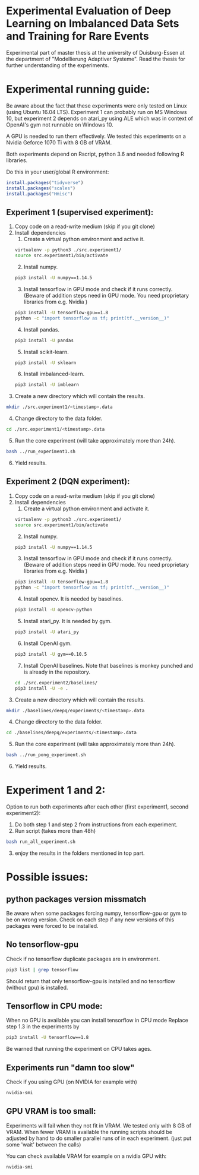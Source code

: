 # Experimental Evaluation of Deep Learning on Imbalanced Data Sets and Training for Rare Events
Experimental part of master thesis at the university of Duisburg-Essen at the department of "Modellierung Adaptiver Systeme". Read the thesis for further understanding of the experiments.

# Experimental running guide:
Be aware about the fact that these experiments were only tested on Linux (using Ubuntu 16.04 LTS).
Experiment 1 can probably run on MS Windows 10, but experiment 2 depends on atari_py using ALE which
was in context of OpenAI's gym not runnable on Windows 10.

A GPU is needed to run them effectively. We tested this experiments on a Nvidia Geforce 1070 Ti with
8 GB of VRAM.

Both experiments depend on Rscript, python 3.6 and needed following R libraries.

Do this in your user/global R environment:
```R
install.packages("tidyverse")
install.packages("scales")
install.packages("Hmisc")
```

## Experiment 1 (supervised experiment):
1. Copy code on a read-write medium (skip if you git clone)
2. Install dependencies
    1. Create a virtual python environment and active it.
    ```bash
    virtualenv -p python3 ./src.experiment1/
    source src.experiment1/bin/activate
    ```
    2. Install numpy.
    ```bash
    pip3 install -U numpy==1.14.5
    ```
    3. Install tensorflow in GPU mode and check if it runs correctly.
    (Beware of addition steps need in GPU mode. You need proprietary libraries from e.g. Nvidia )
    ```bash
    pip3 install -U tensorflow-gpu==1.8
    python -c "import tensorflow as tf; print(tf.__version__)"
    ```
    4. Install pandas.
    ```bash
    pip3 install -U pandas
    ```
    5. Install scikit-learn.
    ```bash
    pip3 install -U sklearn
    ```
    6. Install imbalanced-learn.
    ```bash
    pip3 install -U imblearn
    ```
3. Create a new directory which will contain the results.
```bash
mkdir ./src.experiment1/<timestamp>.data
```
4. Change directory to the data folder.
```bash
cd ./src.experiment1/<timestamp>.data
```
5. Run the core experiment (will take approximately more than 24h).
```bash
bash ../run_experiment1.sh
```
6. Yield results.

## Experiment 2 (DQN experiment):
1. Copy code on a read-write medium (skip if you git clone)
2. Install dependencies
    1. Create a virtual python environment and activate it.
    ```bash
    virtualenv -p python3 ./src.experiment1/
    source src.experiment1/bin/activate
    ```
    2. Install numpy.
    ```bash
    pip3 install -U numpy==1.14.5
    ```
    3. Install tensorflow in GPU mode and check if it runs correctly.
    (Beware of addition steps need in GPU mode. You need proprietary libraries from e.g. Nvidia )
    ```bash
    pip3 install -U tensorflow-gpu==1.8
    python -c "import tensorflow as tf; print(tf.__version__)"
    ```
    4. Install opencv. It is needed by baselines.
    ```bash
    pip3 install -U opencv-python
    ```
    5. Install atari_py. It is needed by gym.
    ```bash
    pip3 install -U atari_py
    ```
    6. Install OpenAI gym.
    ```bash
    pip3 install -U gym==0.10.5
    ```
    7. Install OpenAI baselines. Note that baselines is monkey punched and is already in the repository.
    ```bash
    cd ./src.experiment2/baselines/
    pip3 install -U -e .
    ```
3. Create a new directory which will contain the results.
```bash
mkdir ./baselines/deepq/experiments/<timestamp>.data
```
4. Change directory to the data folder.
```bash
cd ./baselines/deepq/experiments/<timestamp>.data
```
5. Run the core experiment (will take approximately more than 24h).
```bash
bash ../run_pong_experiment.sh
```
6. Yield results.

# Experiment 1 and 2:

Option to run both experiments after each other (first experiment1, second experiment2):

1. Do both step 1 and step 2 from instructions from each experiment.
2. Run script (takes more than 48h)
```bash
bash run_all_experiment.sh
```
3. enjoy the results in the folders mentioned in top part.

# Possible issues:
## python packages version missmatch
Be aware when some packages forcing numpy, tensorflow-gpu or gym to be on wrong version.
Check on each step if any new versions of this packages were forced to be installed.

## No tensorflow-gpu
Check if no tensorflow duplicate packages are in environment.

```bash
pip3 list | grep tensorflow
```

Should return that only tensorflow-gpu is installed and no tensorflow (without gpu) is installed.

## Tensorflow in  CPU mode:
When no GPU is available you can install tensorflow in CPU mode
Replace step 1.3 in the experiments by

```bash
pip3 install -U tensorflow==1.8
```

Be warned that running the experiment on CPU takes ages.

## Experiments run "damn too slow"
Check if you using GPU (on NVIDIA for example with)
```bash
nvidia-smi
```


## GPU VRAM is too small:
Experiments will fail when they not fit in VRAM. We tested only with 8 GB of VRAM.
When fewer VRAM is available the running scripts should be adjusted by hand to do smaller parallel runs of in each experiment. (just put some 'wait' between the calls)

You can check available VRAM for example on a nvidia GPU with:
```bash
nvidia-smi
```